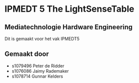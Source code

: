 IPMEDT 5 The LightSenseTable
=========

Mediatechnologie Hardware Engineering
----
Dit is gemaakt voor het vak IPMEDT5

Gemaakt door
-------------
* s1079496 Peter de Ridder
* s1076086 Jaimy Rademaker
* s1078714 Gunnar Kelders

